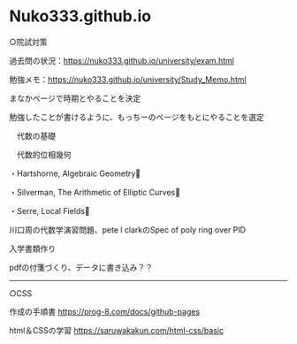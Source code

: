 # Nuko333.github.io

○院試対策

過去問の状況：https://nuko333.github.io/university/exam.html

勉強メモ：https://nuko333.github.io/university/Study_Memo.html

まなかページで時期とやることを決定

勉強したことが書けるように、もっちーのページをもとにやることを選定

　代数の基礎
 
　代数的位相幾何

・Hartshorne, Algebraic Geometry

・Silverman, The Arithmetic of Elliptic Curves

・Serre, Local Fields

川口周の代数学演習問題、pete l clarkのSpec of poly ring over PID

入学書類作り

pdfの付箋づくり、データに書き込み？？

--------------------------------------

○CSS

作成の手順書
https://prog-8.com/docs/github-pages

html＆CSSの学習
https://saruwakakun.com/html-css/basic


